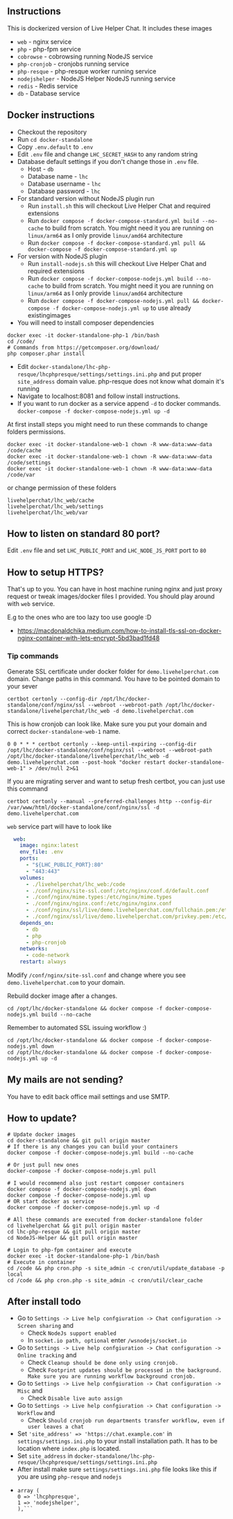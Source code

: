 ## Instructions

This is dockerized version of Live Helper Chat. It includes these images

* `web` - nginx service
* `php` - php-fpm service
* `cobrowse` - cobrowsing running NodeJS service
* `php-cronjob` - cronjobs running service
* `php-resque` - php-resque worker running service
* `nodejshelper` - NodeJS Helper NodeJS running service
* `redis` - Redis service
* `db` - Database service

## Docker instructions

* Checkout the repository
* Run `cd docker-standalone`
* Copy `.env.default` to `.env`
* Edit `.env` file and change `LHC_SECRET_HASH` to any random string
* Database default settings if you don't change those in `.env` file.
  * Host - `db` 
  * Database name - `lhc`
  * Database username - `lhc`
  * Database password - `lhc`
* For standard version without NodeJS plugin run
     * Run `install.sh` this will checkout Live Helper Chat and required extensions
     * Run `docker compose -f docker-compose-standard.yml build --no-cache` to build from scratch. You might need it you are running on `linux/arm64` as I only provide `linux/amd64` architecture
     * Run `docker compose -f docker-compose-standard.yml pull && docker-compose -f docker-compose-standard.yml up`
* For version with NodeJS plugin
     * Run `install-nodejs.sh` this will checkout Live Helper Chat and required extensions
     * Run `docker compose -f docker-compose-nodejs.yml build --no-cache` to build from scratch. You might need it you are running on `linux/arm64` as I only provide `linux/amd64` architecture
     * Run `docker compose -f docker-compose-nodejs.yml pull && docker-compose -f docker-compose-nodejs.yml up` to use already existingimages
* You will need to install composer dependencies
```shell
docker exec -it docker-standalone-php-1 /bin/bash
cd /code/
# Commands from https://getcomposer.org/download/
php composer.phar install
```
* Edit `docker-standalone/lhc-php-resque/lhcphpresque/settings/settings.ini.php` and put proper `site_address` domain value. php-resque does not know what domain it's running
* Navigate to localhost:8081 and follow install instructions.
* If you want to run docker as a service append `-d` to docker commands. `docker-compose -f docker-compose-nodejs.yml up -d`

At first install steps you might need to run these commands to change folders permissions.

```shell
docker exec -it docker-standalone-web-1 chown -R www-data:www-data /code/cache
docker exec -it docker-standalone-web-1 chown -R www-data:www-data /code/settings
docker exec -it docker-standalone-web-1 chown -R www-data:www-data /code/var
```

or change permission of these folders

```
livehelperchat/lhc_web/cache
livehelperchat/lhc_web/settings
livehelperchat/lhc_web/var
```
## How to listen on standard 80 port?

Edit `.env` file and set `LHC_PUBLIC_PORT` and `LHC_NODE_JS_PORT` port to `80`

## How to setup HTTPS?

That's up to you. You can have in host machine runing nginx and just proxy request or tweak images/docker files I provided. You should play around with `web` service.

E.g to the ones who are too lazy too use google :D
* https://macdonaldchika.medium.com/how-to-install-tls-ssl-on-docker-nginx-container-with-lets-encrypt-5bd3bad1fd48

### Tip commands 

Generate SSL certificate under docker folder for `demo.livehelperchat.com` domain. Change paths in this command. You have to be pointed domain to your sever

```
certbot certonly --config-dir /opt/lhc/docker-standalone/conf/nginx/ssl --webroot --webroot-path /opt/lhc/docker-standalone/livehelperchat/lhc_web -d demo.livehelperchat.com
```

This is how cronjob can look like. Make sure you put your domain and correct `docker-standalone-web-1` name.

```
0 0 * * * certbot certonly --keep-until-expiring --config-dir /opt/lhc/docker-standalone/conf/nginx/ssl --webroot --webroot-path /opt/lhc/docker-standalone/livehelperchat/lhc_web -d demo.livehelperchat.com --post-hook "docker restart docker-standalone-web-1" > /dev/null 2>&1
```

If you are migrating server and want to setup fresh certbot, you can just use this command

```
certbot certonly --manual --preferred-challenges http --config-dir /var/www/html/docker-standalone/conf/nginx/ssl -d demo.livehelperchat.com
```

`web` service part will have to look like
```yaml
  web:
    image: nginx:latest
    env_file: .env
    ports:
      - "${LHC_PUBLIC_PORT}:80"
      - "443:443"
    volumes:
      - ./livehelperchat/lhc_web:/code
      - ./conf/nginx/site-ssl.conf:/etc/nginx/conf.d/default.conf
      - ./conf/nginx/mime.types:/etc/nginx/mime.types
      - ./conf/nginx/nginx.conf:/etc/nginx/nginx.conf
      - ./conf/nginx/ssl/live/demo.livehelperchat.com/fullchain.pem:/etc/nginx/ssl/demo.livehelperchat.com/fullchain.pem
      - ./conf/nginx/ssl/live/demo.livehelperchat.com/privkey.pem:/etc/nginx/ssl/demo.livehelperchat.com/privkey.pem
    depends_on:
      - db
      - php
      - php-cronjob
    networks:
      - code-network
    restart: always
```

Modify `/conf/nginx/site-ssl.conf` and change where you see `demo.livehelperchat.com` to your domain.

Rebuild docker image after a changes.

```
cd /opt/lhc/docker-standalone && docker compose -f docker-compose-nodejs.yml build --no-cache
```

Remember to automated SSL issuing workflow :)

```
cd /opt/lhc/docker-standalone && docker compose -f docker-compose-nodejs.yml down
cd /opt/lhc/docker-standalone && docker compose -f docker-compose-nodejs.yml up -d
```

## My mails are not sending?

You have to edit back office mail settings and use SMTP.

## How to update?

```shell
# Update docker images
cd docker-standalone && git pull origin master
# If there is any changes you can build your containers
docker compose -f docker-compose-nodejs.yml build --no-cache

# Or just pull new ones
docker-compose -f docker-compose-nodejs.yml pull

# I would recommend also just restart composer containers
docker compose -f docker-compose-nodejs.yml down
docker compose -f docker-compose-nodejs.yml up
# OR start docker as service
docker compose -f docker-compose-nodejs.yml up -d

# All these commands are executed from docker-standalone folder
cd livehelperchat && git pull origin master
cd lhc-php-resque && git pull origin master
cd NodeJS-Helper && git pull origin master

# Login to php-fpm container and execute
docker exec -it docker-standalone-php-1 /bin/bash
# Execute in container
cd /code && php cron.php -s site_admin -c cron/util/update_database -p local
cd /code && php cron.php -s site_admin -c cron/util/clear_cache

```

## After install todo

* Go to `Settings -> Live help confgiuration -> Chat configuration -> Screen sharing` and
    * Check `NodeJs support enabled`
    * In `socket.io path, optional` enter `/wsnodejs/socket.io`
* Go to `Settings -> Live help confgiuration -> Chat configuration -> Online tracking` and
    * Check `Cleanup should be done only using cronjob.`
    * Check `Footprint updates should be processed in the background. Make sure you are running workflow background cronjob.`
 * Go to `Settings -> Live help confgiuration -> Chat configuration -> Misc` and
   * Check `Disable live auto assign`
 * Go to `Settings -> Live help confgiuration -> Chat configuration -> Workflow` and
    * Check `Should cronjob run departments transfer workflow, even if user leaves a chat`
 * Set `'site_address' => 'https://chat.example.com'` in `settings/settings.ini.php` to your install installation path. It has to be location where `index.php` is located.
 * Set `site_address` in `docker-standalone/lhc-php-resque/lhcphpresque/settings/settings.ini.php`
 * After install make sure `settings/settings.ini.php` file looks like this if you are using `php-resque` and `nodejs`
 * ```'extensions' =>
   array (
   0 => 'lhcphpresque',
   1 => 'nodejshelper',
   ),```
